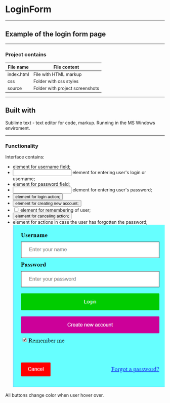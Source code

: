 # LoginForm
---------------------------------
## Example of the login form page
---------------------------------
### Project contains
 File name         |   File content
-------------------|------------------
index.html         |File with HTML markup
css                |Folder with css styles
source             |Folder with project screenshots

----------------------------------------
Built with
----------------------------------------
Sublime text - text editor for code, markup. Running in the MS Windows enviroment.

----------------------------------------

### Functionality
Interface contains:
  - <label> element for username field;
  - <input type="text"/> element for entering user's login or username;
  - <label> element for password field;
  - <input type="password"> element for entering user's password;
  - <button> element for login action;
  - <button> element for creating new account;
  - <input type="checkbox"> element for remembering of user;
  - <button> element for canceling action;
  - <a> element for actions in case the user has forgotten the password;
![alt interface](https://github.com/AlexShyshkov/LoginForm/blob/master/source/screenshots/login_form.png)

All buttons change color when user hover over.
